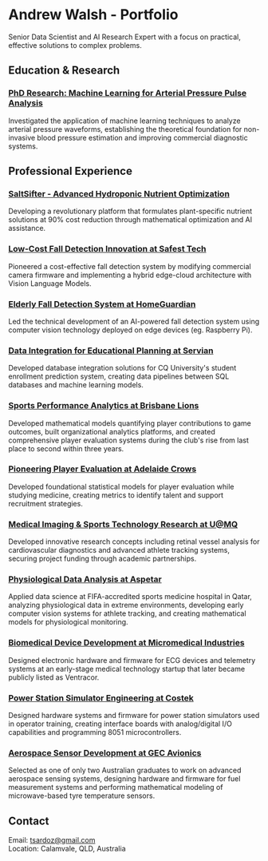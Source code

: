 # Andrew Walsh - Portfolio

Senior Data Scientist and AI Research Expert with a focus on practical, effective solutions to complex problems.

## Education & Research

### [PhD Research: Machine Learning for Arterial Pressure Pulse Analysis](phd.md)
Investigated the application of machine learning techniques to analyze arterial pressure waveforms, establishing the theoretical foundation for non-invasive blood pressure estimation and improving commercial diagnostic systems.

## Professional Experience

### [SaltSifter - Advanced Hydroponic Nutrient Optimization](sifterlabs.md)
Developing a revolutionary platform that formulates plant-specific nutrient solutions at 90% cost reduction through mathematical optimization and AI assistance.

### [Low-Cost Fall Detection Innovation at Safest Tech](safesttech.md)
Pioneered a cost-effective fall detection system by modifying commercial camera firmware and implementing a hybrid edge-cloud architecture with Vision Language Models.

### [Elderly Fall Detection System at HomeGuardian](homeguardian.md)
Led the technical development of an AI-powered fall detection system using computer vision technology deployed on edge devices (eg. Raspberry Pi).

### [Data Integration for Educational Planning at Servian](servian.md)
Developed database integration solutions for CQ University's student enrollment prediction system, creating data pipelines between SQL databases and machine learning models.

### [Sports Performance Analytics at Brisbane Lions](brisbanelions.md)
Developed mathematical models quantifying player contributions to game outcomes, built organizational analytics platforms, and created comprehensive player evaluation systems during the club's rise from last place to second within three years.

### [Pioneering Player Evaluation at Adelaide Crows](adelaidecrows.md)
Developed foundational statistical models for player evaluation while studying medicine, creating metrics to identify talent and support recruitment strategies.

### [Medical Imaging & Sports Technology Research at U@MQ](uatmq.md)
Developed innovative research concepts including retinal vessel analysis for cardiovascular diagnostics and advanced athlete tracking systems, securing project funding through academic partnerships.

### [Physiological Data Analysis at Aspetar](aspetar.md)
Applied data science at FIFA-accredited sports medicine hospital in Qatar, analyzing physiological data in extreme environments, developing early computer vision systems for athlete tracking, and creating mathematical models for physiological monitoring.

### [Biomedical Device Development at Micromedical Industries](micromedical.md)
Designed electronic hardware and firmware for ECG devices and telemetry systems at an early-stage medical technology startup that later became publicly listed as Ventracor.

### [Power Station Simulator Engineering at Costek](costek.md)
Designed hardware systems and firmware for power station simulators used in operator training, creating interface boards with analog/digital I/O capabilities and programming 8051 microcontrollers.

### [Aerospace Sensor Development at GEC Avionics](gecavionics.md)
Selected as one of only two Australian graduates to work on advanced aerospace sensing systems, designing hardware and firmware for fuel measurement systems and performing mathematical modeling of microwave-based tyre temperature sensors.

## Contact

Email: tsardoz@gmail.com  
Location: Calamvale, QLD, Australia
